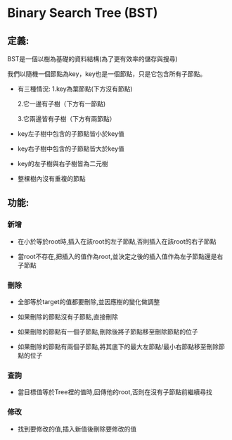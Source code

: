# Binary Search Tree (BST)

## 定義:

BST是一個以樹為基礎的資料結構(為了更有效率的儲存與搜尋)

我們以隨機一個節點為key，key也是一個節點，只是它包含所有子節點。
 
* 有三種情況:
  1.key為葉節點(下方沒有節點)
  
  2.它一邊有子樹（下方有一節點)
  
  3.它兩邊皆有子樹（下方有兩節點）
  
* key左子樹中包含的子節點皆小於key值

* key右子樹中包含的子節點皆大於key值

* key的左子樹與右子樹皆為二元樹

* 整棵樹內沒有重複的節點

## 功能:

### 新增

* 在小於等於root時,插入在該root的左子節點,否則插入在該root的右子節點

* 當root不存在,把插入的值作為root,並決定之後的插入值作為左子節點還是右子節點

### 刪除

* 全部等於target的值都要刪除,並因應樹的變化做調整

 * 如果刪除的節點沒有子節點,直接刪除

 * 如果刪除的節點有一個子節點,刪除後將子節點移至刪除節點的位子

 * 如果刪除的節點有兩個子節點,將其底下的最大左節點/最小右節點移至刪除節點的位子

### 查詢

* 當目標值等於Tree裡的值時,回傳他的root,否則在沒有子節點前繼續尋找

### 修改

* 找到要修改的值,插入新值後刪除要修改的值
